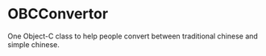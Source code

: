 OBCConvertor
============

One Object-C class to help people convert between traditional chinese and simple chinese.
